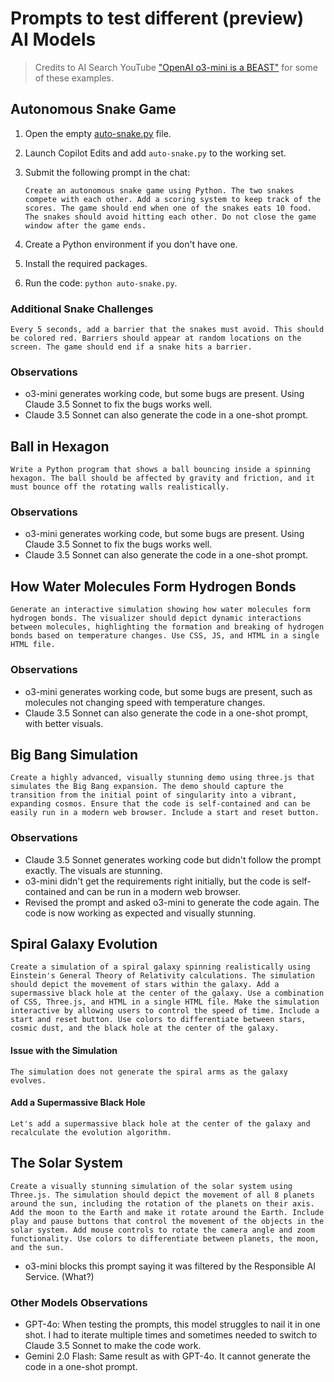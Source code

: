 # Prompts to test different (preview) AI Models
> Credits to AI Search YouTube ["OpenAI o3-mini is a BEAST"](https://www.youtube.com/watch?v=zRPBovmV8F8) for some of these examples.

## Autonomous Snake Game

1. Open the empty [auto-snake.py](../python/auto-snake.py) file.
2. Launch Copilot Edits and add `auto-snake.py` to the working set.
3. Submit the following prompt in the chat:

    ```
    Create an autonomous snake game using Python. The two snakes compete with each other. Add a scoring system to keep track of the scores. The game should end when one of the snakes eats 10 food. The snakes should avoid hitting each other. Do not close the game window after the game ends.
    ```

4. Create a Python environment if you don't have one.
5. Install the required packages.
6. Run the code: `python auto-snake.py`.

### Additional Snake Challenges

```
Every 5 seconds, add a barrier that the snakes must avoid. This should be colored red. Barriers should appear at random locations on the screen. The game should end if a snake hits a barrier.
```

### Observations

- o3-mini generates working code, but some bugs are present. Using Claude 3.5 Sonnet to fix the bugs works well.
- Claude 3.5 Sonnet can also generate the code in a one-shot prompt.

## Ball in Hexagon

```
Write a Python program that shows a ball bouncing inside a spinning hexagon. The ball should be affected by gravity and friction, and it must bounce off the rotating walls realistically.
```

### Observations

- o3-mini generates working code, but some bugs are present. Using Claude 3.5 Sonnet to fix the bugs works well.
- Claude 3.5 Sonnet can also generate the code in a one-shot prompt.

## How Water Molecules Form Hydrogen Bonds

```
Generate an interactive simulation showing how water molecules form hydrogen bonds. The visualizer should depict dynamic interactions between molecules, highlighting the formation and breaking of hydrogen bonds based on temperature changes. Use CSS, JS, and HTML in a single HTML file.
```

### Observations

- o3-mini generates working code, but some bugs are present, such as molecules not changing speed with temperature changes.
- Claude 3.5 Sonnet can also generate the code in a one-shot prompt, with better visuals.

## Big Bang Simulation

```
Create a highly advanced, visually stunning demo using three.js that simulates the Big Bang expansion. The demo should capture the transition from the initial point of singularity into a vibrant, expanding cosmos. Ensure that the code is self-contained and can be easily run in a modern web browser. Include a start and reset button.
```

### Observations

- Claude 3.5 Sonnet generates working code but didn't follow the prompt exactly. The visuals are stunning.
- o3-mini didn't get the requirements right initially, but the code is self-contained and can be run in a modern web browser.
- Revised the prompt and asked o3-mini to generate the code again. The code is now working as expected and visually stunning.

## Spiral Galaxy Evolution

```
Create a simulation of a spiral galaxy spinning realistically using Einstein's General Theory of Relativity calculations. The simulation should depict the movement of stars within the galaxy. Add a supermassive black hole at the center of the galaxy. Use a combination of CSS, Three.js, and HTML in a single HTML file. Make the simulation interactive by allowing users to control the speed of time. Include a start and reset button. Use colors to differentiate between stars, cosmic dust, and the black hole at the center of the galaxy.
```

#### Issue with the Simulation

```
The simulation does not generate the spiral arms as the galaxy evolves.
```

#### Add a Supermassive Black Hole

```
Let's add a supermassive black hole at the center of the galaxy and recalculate the evolution algorithm.
```

## The Solar System

```
Create a visually stunning simulation of the solar system using Three.js. The simulation should depict the movement of all 8 planets around the sun, including the rotation of the planets on their axis. Add the moon to the Earth and make it rotate around the Earth. Include play and pause buttons that control the movement of the objects in the solar system. Add mouse controls to rotate the camera angle and zoom functionality. Use colors to differentiate between planets, the moon, and the sun.
```

- o3-mini blocks this prompt saying it was filtered by the Responsible AI Service. (What?)

### Other Models Observations

- GPT-4o: When testing the prompts, this model struggles to nail it in one shot. I had to iterate multiple times and sometimes needed to switch to Claude 3.5 Sonnet to make the code work.
- Gemini 2.0 Flash: Same result as with GPT-4o. It cannot generate the code in a one-shot prompt.

